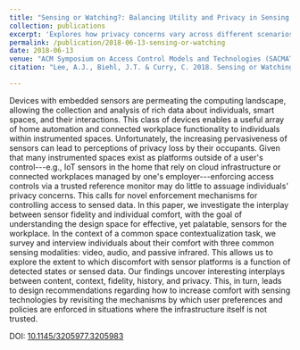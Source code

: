 ```yaml
---
title: "Sensing or Watching?: Balancing Utility and Privacy in Sensing Systems via Collection and Enforcement Mechanisms"
collection: publications
excerpt: 'Explores how privacy concerns vary across different scenarios and types of content being sensed.  Makes recommendations for the selection of sensors in the design of smart spaces.'
permalink: /publication/2018-06-13-sensing-or-watching
date: 2018-06-13
venue: "ACM Symposium on Access Control Models and Technologies (SACMAT)"
citation: "Lee, A.J., Biehl, J.T. & Curry, C. 2018. Sensing or Watching?: Balancing Utility and Privacy in Sensing Systems via Collection and Enforcement Mechanisms. <i>In Proceedings of the 23nd ACM on Symposium on Access Control Models and Technologies (SACMAT '18)</i>. ACM, New York, NY, USA, pp. 105-116."

---
```

Devices with embedded sensors are permeating the computing landscape, allowing the collection and analysis of rich data about individuals, smart spaces, and their interactions. This class of devices enables a useful array of home automation and connected workplace functionality to individuals within instrumented spaces. Unfortunately, the increasing pervasiveness of sensors can lead to perceptions of privacy loss by their occupants. Given that many instrumented spaces exist as platforms outside of a user's control---e.g., IoT sensors in the home that rely on cloud infrastructure or connected workplaces managed by one's employer---enforcing access controls via a trusted reference monitor may do little to assuage individuals' privacy concerns. This calls for novel enforcement mechanisms for controlling access to sensed data. In this paper, we investigate the interplay between sensor fidelity and individual comfort, with the goal of understanding the design space for effective, yet palatable, sensors for the workplace. In the context of a common space contextualization task, we survey and interview individuals about their comfort with three common sensing modalities: video, audio, and passive infrared. This allows us to explore the extent to which discomfort with sensor platforms is a function of detected states or sensed data. Our findings uncover interesting interplays between content, context, fidelity, history, and privacy. This, in turn, leads to design recommendations regarding how to increase comfort with sensing technologies by revisiting the mechanisms by which user preferences and policies are enforced in situations where the infrastructure itself is not trusted.

DOI: [10.1145/3205977.3205983](https://doi.org/10.1145/3205977.3205983)

